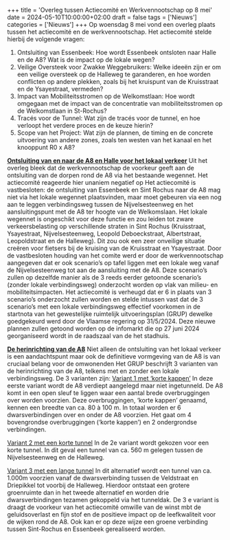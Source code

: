 +++
title = 'Overleg tussen Actiecomité en Werkvennootschap op 8 mei'
date = 2024-05-10T10:00:00+02:00
draft = false
tags = ['Nieuws']
categories = ['Nieuws']
+++
Op woensdag 8 mei vond een overleg plaats tussen het actiecomité en de
werkvennootschap. Het actiecomité stelde hierbij de volgende vragen:
1. Ontsluiting van Essenbeek: Hoe wordt Essenbeek ontsloten naar Halle en de
A8? Wat is de impact op de lokale wegen?
2. Veilige Oversteek voor Zwakke Weggebruikers: Welke ideeën zijn er om een
veilige oversteek op de Halleweg te garanderen, en hoe worden conflicten op
andere plekken, zoals bij het kruispunt van de Kruisstraat en de Ysayestraat,
vermeden?
3. Impact van Mobiliteitsstromen op de Welkomstlaan: Hoe wordt omgegaan
met de impact van de concentratie van mobiliteitsstromen op de Welkomstlaan in
St-Rochus?
4. Tracés voor de Tunnel: Wat zijn de tracés voor de tunnel, en hoe verloopt het
verdere proces en de keuze hierin?
5. Scope van het Project: Wat zijn de plannen, de timing en de concrete uitvoering
van andere zones, zoals ten westen van het kanaal en het knooppunt R0 x A8?

**<ins>Ontsluiting van en naar de A8 en Halle voor het lokaal verkeer</ins>**
Uit het overleg bleek dat de werkvennootschap de voorkeur geeft aan de ontsluiting van
de dorpen rond de A8 via het bestaande wegennet. Het actiecomité reageerde hier
unaniem negatief op
Het actiecomité is vastbesloten: de ontsluiting van Essenbeek en Sint Rochus naar de A8
mag niet via het lokale wegennet plaatsvinden, maar moet gebeuren via een nog aan te
leggen verbindingsweg tussen de Nijvelsesteenweg en het aansluitingspunt met de A8 ter
hoogte van de Welkomslaan. Het lokale wegennet is ongeschikt voor deze functie en zou
leiden tot zware verkeersbelasting op verschillende straten in Sint Rochus (Kruisstraat,
Ysayestraat, Nijvelsesteenweg, Leopold Deboeckstraat, Albertstraat, Leopoldstraat en de
Halleweg). Dit zou ook een zeer onveilige situatie creëren voor fietsers bij de kruising van
de Kruisstraat en Ysayestraat.
Door de vastbesloten houding van het comite werd er door de werkvennootschap
aangegeven dat er ook scenario’s op tafel liggen met een lokale weg vanaf de
Nijvelsesteenweg tot aan de aansluiting met de A8. Deze scenario’s zullen op dezelfde
manier als de 3 reeds eerder getoonde scenario’s (zonder lokale verbindingsweg)
onderzocht worden op vlak van milieu- en mobiliteitsimpacten. Het actiecomité is
verheugd dat er 6 in plaats van 3 scenario’s onderzocht zullen worden en stelde intussen
vast dat de 3 scenario’s met een lokale verbindingsweg effectief voorkomen in de
startnota van het gewestelijke ruimtelijk uitvoeringsplan (GRUP) dewelke goedgekeurd
werd door de Vlaamse regering op 31/5/2024. Deze nieuwe plannen zullen getoond
worden op de infomarkt die op 27 juni 2024 georganiseerd wordt in de raadszaal van de
het stadhuis.

**<ins>De herinrichting van de A8</ins>**
Niet alleen de ontsluiting van het lokaal verkeer is een aandachtspunt maar ook de
definitieve vormgeving van de A8 is van cruciaal belang voor de omwonenden
Het GRUP beschrijft 3 varianten van de herinrichting van de A8, telkens met en zonder
een lokale verbindingsweg. 
De 3 varianten zijn:
<ins>Variant 1 met ‘korte kappen’</ins>
In deze eerste variant wordt de A8 verdiept aangelegd maar niet ingetunneld. De A8
komt in een open sleuf te liggen waar een aantal brede overbruggingen over worden
voorzien. Deze overbruggingen, ‘korte kappen’ genaamd, kennen een breedte van ca. 80
à 100 m. In totaal worden er 6 dwarsverbindingen over en onder de A8 voorzien. Het
gaat om 4 bovengrondse overbruggingen (‘korte kappen’) en 2 ondergrondse
verbindingen.

<ins>Variant 2 met een korte tunnel</ins>
In de 2e variant wordt gekozen voor een korte tunnel. In dit geval een tunnel van ca.
560 m gelegen tussen de Nijvelsesteenweg en de Halleweg.

<ins>Variant 3 met een lange tunnel</ins>
In dit alternatief wordt een tunnel van ca. 1.000m voorzien vanaf de dwarsverbinding
tussen de Veldstraat en Driepikkel tot voorbij de Halleweg. Hierdoor ontstaat een grotere
groenruimte dan in het tweede alternatief en worden drie dwarsverbindingen tezamen
gekoppeld via het tunneldak.
De 3 e variant is draagt de voorkeur van het actiecomité omwille van de winst mbt de
geluidsoverlast en fijn stof en de positieve impact op de leefkwaliteit voor de wijken rond
de A8. Ook kan er op deze wijze een groene verbinding tussen Sint-Rochus en Essenbeek
gerealiseerd worden.